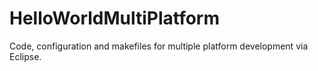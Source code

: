 # HelloWorldMultiPlatform

Code, configuration and makefiles for multiple platform development via Eclipse.
